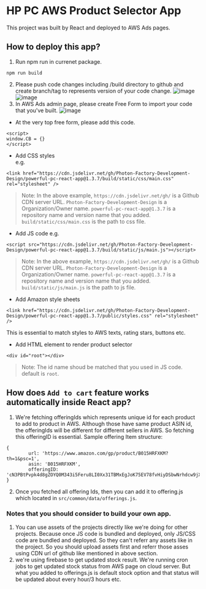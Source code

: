 # HP PC AWS Product Selector App

This project was built by React and deployed to AWS Ads pages. 

## How to deploy this app? 
1. Run npm run in currenet package. 
```
npm run build
```
2. Please push code changes including /build directory to github and create branch/tag to represents version of your code change.
![image](https://user-images.githubusercontent.com/49565243/144799406-223ca9f7-2925-466c-b187-0fdb009a3657.png)
![image](https://user-images.githubusercontent.com/49565243/144799477-e1972d82-7574-4d35-b8be-1c5e89f7272d.png)
3. In AWS Ads admin page, please create Free Form to import your code that you've built.
![image](https://user-images.githubusercontent.com/49565243/144799614-baec5710-1aa7-4bdf-95af-b72a824b7c83.png)
- At the very top free form, please add this code. 
```
<script>
window.CB = {}
</script>
```
- Add CSS styles  
e.g.
```
<link href="https://cdn.jsdelivr.net/gh/Photon-Factory-Development-Design/powerful-pc-react-app@1.3.7/build/static/css/main.css" rel="stylesheet" />
```
>Note: In the above example, `https://cdn.jsdelivr.net/gh/` is a Github CDN server URL. `Photon-Factory-Development-Design` is a Organization/Owner name. `powerful-pc-react-app@1.3.7` is a repository name and version name that you added. `build/static/css/main.css` is the path to css file.
- Add JS code
e.g.
```
<script src="https://cdn.jsdelivr.net/gh/Photon-Factory-Development-Design/powerful-pc-react-app@1.3.7/build/static/js/main.js"></script>
```
>Note: In the above example, `https://cdn.jsdelivr.net/gh/` is a Github CDN server URL. `Photon-Factory-Development-Design` is a Organization/Owner name. `powerful-pc-react-app@1.3.7` is a repository name and version name that you added. `build/static/js/main.js` is the path to js file.
- Add Amazon style sheets
```
<link href="https://cdn.jsdelivr.net/gh/Photon-Factory-Development-Design/powerful-pc-react-app@1.3.7/public/styles.css" rel="stylesheet" />
```
This is essential to match styles to AWS texts, rating stars, buttons etc. 
- Add HTML element to render product selector
```
<div id="root"></div>
```
>Note: The id name shoud be matched that you used in JS code. default is `root`. 

## How does `Add to cart` feature works automatically inside React app? 
1. We're fetching offeringIds which represents unique id for each product to add to product in AWS. Although those have same product ASIN id, the offeringIds will be different for different sellers in AWS. So fetching this offeringID is essential. 
Sample offering Item structure: 
```
{
        url: 'https://www.amazon.com/gp/product/B015HRFXKM?th=1&psc=1',
        asin: 'B015HRFXKM',
        offeringID:            'cN3PBtPvpk4d8gZOYQ0M343i5Feru8LI0Xx31TBMxEgJoK75EV78fvHiyDSbwNrhdcw9jXsniNfAZoHK%2B3EqGoxO8Bdx9diZtLe8Pf4hQ7RNjLh2kNzqjbNCGvXpwJ02mDB5JF8zjrKILedHsGfZfQ%3D%3D'
}
```
2. Once you fetched all offering Ids, then you can add it to offering.js which located in `src/common/data/offerings.js`. 

### Notes that you should consider to build your own app. 
1. You can use assets of the projects directly like we're doing for other projects. Because once JS code is bundled and deployed, only JS/CSS code are bundled and deployed. So they can't referr any assets like in the project. So you should upload assets first and referr those asses using CDN url of github like mentioned in above section. 
2. we're using firebase to get updated stock result. We're running cron jobs to get updated stock status from AWS page on cloud server. But what you added to offerings.js is default stock option and that status will be updated about every hour/3 hours etc. 
